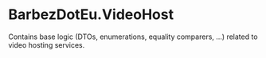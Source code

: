 # BarbezDotEu.VideoHost
Contains base logic (DTOs, enumerations, equality comparers, ...)  related to video hosting services.

